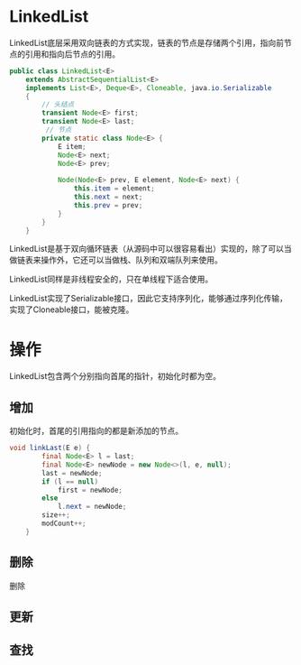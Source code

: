 # LinkedList
LinkedList底层采用双向链表的方式实现，链表的节点是存储两个引用，指向前节点的引用和指向后节点的引用。

```java
public class LinkedList<E>
    extends AbstractSequentialList<E>
    implements List<E>, Deque<E>, Cloneable, java.io.Serializable
    {
        // 头结点
        transient Node<E> first;
        transient Node<E> last;
         // 节点
        private static class Node<E> {
            E item;
            Node<E> next;
            Node<E> prev;
    
            Node(Node<E> prev, E element, Node<E> next) {
                this.item = element;
                this.next = next;
                this.prev = prev;
            }
        }
    }
```
LinkedList是基于双向循环链表（从源码中可以很容易看出）实现的，除了可以当做链表来操作外，它还可以当做栈、队列和双端队列来使用。

LinkedList同样是非线程安全的，只在单线程下适合使用。

LinkedList实现了Serializable接口，因此它支持序列化，能够通过序列化传输，实现了Cloneable接口，能被克隆。


# 操作
LinkedList包含两个分别指向首尾的指针，初始化时都为空。

## 增加
初始化时，首尾的引用指向的都是新添加的节点。

```java
void linkLast(E e) {
        final Node<E> l = last;
        final Node<E> newNode = new Node<>(l, e, null);
        last = newNode;
        if (l == null)
            first = newNode;
        else
            l.next = newNode;
        size++;
        modCount++;
    }
```

## 删除
删除

## 更新

## 查找





